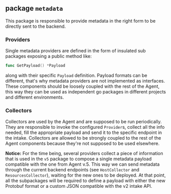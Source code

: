 ## package `metadata`

This package is responsible to provide metadata in the right form to be directly sent to the backend.

### Providers
Single metadata providers are defined in the form of insulated sub packages exposing a public
method like:
```go
func GetPayload() *Payload
```
along with their specific `Payload` definition. Payload formats can be different, that's why metadata
providers are not implemented as interfaces. These components should be loosely coupled with the rest
of the Agent, this way they can be used as independent go packages in different projects and different
environments.

### Collectors
Collectors are used by the Agent and are supposed to be run periodically. They are
responsible to invoke the configured `Provider`s, collect all the info needed, fill the appropriate
payload and send it to the specific endpoint in the intake. Collectors are allowed to be strongly coupled
to the rest of the Agent components because they're not supposed to be used elsewhere.

**Notice:** For the time being, several providers collect a piece of information that is used in
the `v5` package to compose a single metadata payload compatible with the one from Agent v.5.
This way we can send metadata through the current backend endpoints
(see `HostCollector` and `ResourcesCollector`), waiting for the new ones to be deployed.
At that point, all the subpackages will be required to define a payload with either the new Protobuf format
or a custom JSON compatible with the v2 intake API.
